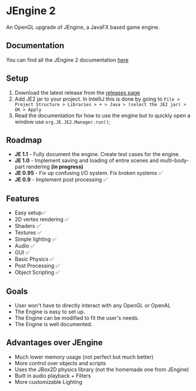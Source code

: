 # JEngine 2
An OpenGL upgrade of JEngine, a JavaFX based game engine.

## Documentation
You can find all the JEngine 2 documentation [here](https://noahfreelove.github.io/JE2/)

## Setup
1. Download the latest release from the [releases page](https://github.com/NoahFreelove/JE2/releases/)
2. Add JE2 jar to your project. In IntelliJ this is done by going to `File > Project Structure > Libraries > + > Java > (select the JE2 jar) > OK > Apply`
3. Read the documentation for how to use the engine but to quickly open a window use `org.JE.JE2.Manager.run()`;

## Roadmap
* **JE 1.1** - Fully document the engine. Create test cases for the engine.
* **JE 1.0** - Implement saving and loading of entire scenes and multi-body-part rendering **(in progress)**
* **JE 0.95** - Fix up confusing I/O system. Fix broken systems ✅
* **JE 0.9** - Implement post processing ✅

## Features
- Easy setup✅
- 2D vertex rendering ✅
- Shaders ✅
- Textures ✅
- Simple lighting ✅
- Audio ✅
- GUI ✅
- Basic Physics ✅
- Post Processing ✅
- Object Scripting ✅

## Goals
- User won't have to directly interact with any OpenGL or OpenAL
- The Engine is easy to set up.
- The Engine can be modified to fit the user's needs.
- The Engine is well documented.

## Advantages over JEngine
- Much lower memory usage (not perfect but much better)
- More control over objects and scripts
- Uses the JBox2D physics library (not the homemade one from JEngine)
- Built in audio playback + Filters
- More customizable Lighting
